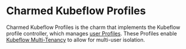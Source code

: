 Charmed Kubeflow Profiles
=========================
Charmed Kubeflow Profiles is the charm that implements the Kubeflow profile controller, which manages [user Profiles](https://charmed-kubeflow.io/docs/profile).  These Profiles enable [Kubeflow Multi-Tenancy](https://www.kubeflow.org/docs/components/multi-tenancy/) to allow for multi-user isolation.
